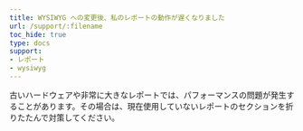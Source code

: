 ```yaml
---
title: WYSIWYG への変更後、私のレポートの動作が遅くなりました
url: /support/:filename
toc_hide: true
type: docs
support:
- レポート
- wysiwyg
---
```


古いハードウェアや非常に大きなレポートでは、パフォーマンスの問題が発生することがあります。その場合は、現在使用していないレポートのセクションを折りたたんで対策してください。